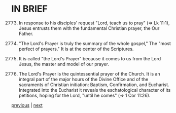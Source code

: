 # IN BRIEF

2773. In response to his disciples' request "Lord, teach us to pray" (⇒ Lk 11:1), Jesus entrusts them with the fundamental Christian prayer, the Our Father.

2774. "The Lord's Prayer is truly the summary of the whole gospel," The "most perfect of prayers." It is at the center of the Scriptures.

2775. It is called "the Lord's Prayer" because it comes to us from the Lord Jesus, the master and model of our prayer.

2776. The Lord's Prayer is the quintessential prayer of the Church. It is an integral part of the major hours of the Divine Office and of the sacraments of Christian initiation: Baptism, Confirmation, and Eucharist. Integrated into the Eucharist it reveals the eschatological character of its petitions, hoping for the Lord, "until he comes" (⇒ 1 Cor 11:26).

[previous](https://github.com/Tenari/non-fiction/blob/master/catechism/__P9Z.md) | [next](https://github.com/Tenari/non-fiction/blob/master/catechism/__PA1.md)